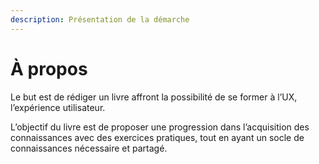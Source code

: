 ```yaml
---
description: Présentation de la démarche
---
```


# À propos

Le but est de rédiger un livre affront la possibilité de se former à l’UX, l’expérience utilisateur.

L’objectif du livre est de proposer une progression dans l’acquisition des connaissances avec des exercices pratiques, tout en ayant un socle de connaissances nécessaire et partagé.

